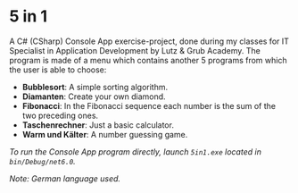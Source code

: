 # 5 in 1

A C# (CSharp) Console App exercise-project, done during my classes for IT Specialist in Application Development by Lutz & Grub Academy. The program is made of a menu which contains another 5 programs from which the user is able to choose:

- **Bubblesort**: A simple sorting algorithm.
- **Diamanten**: Create your own diamond.
- **Fibonacci**: In the Fibonacci sequence each number is the sum of the two preceding ones.
- **Taschenrechner**: Just a basic calculator.
- **Warm und Kälter**: A number guessing game.

*To run the Console App program directly, launch `5in1.exe` located in `bin/Debug/net6.0`.*

*Note: German language used.*
